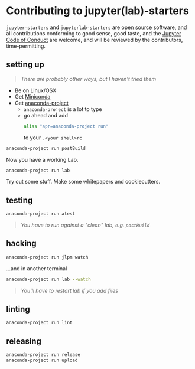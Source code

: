 # Contributing to jupyter(lab)-starters

`jupyter-starters` and `jupyterlab-starters` are [open source](./LICENSE) software,
and all contributions conforming to good sense, good taste, and the
[Jupyter Code of Conduct][code-of-conduct] are welcome, and will be reviewed
by the contributors, time-permitting.

[code-of-conduct]: https://github.com/jupyter/governance/blob/master/conduct/code_of_conduct.md

## setting up

> _There are probably other ways, but I haven't tried them_

- Be on Linux/OSX
- Get [Miniconda](https://docs.conda.io/en/latest/miniconda.html)
- Get [anaconda-project](https://github.com/Anaconda-Platform/anaconda-project)
  - `anaconda-project` is a lot to type
  - go ahead and add
    ```bash
    alias "apr=anaconda-project run"
    ```
    to your `.<your shell>rc`

```bash
anaconda-project run postBuild
```

Now you have a working Lab.

```bash
anaconda-project run lab
```

Try out some stuff. Make some whitepapers and cookiecutters.

## testing

```bash
anaconda-project run atest
```

> _You have to run against a "clean" lab, e.g. `postBuild`_

## hacking

```bash
anaconda-project run jlpm watch
```

...and in another terminal

```bash
anaconda-project run lab --watch
```

> _You'll have to restart lab if you add files_

## linting

```bash
anaconda-project run lint
```

## releasing

```bash
anaconda-project run release
anaconda-project run upload
```
